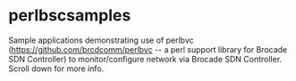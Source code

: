 # perlbscsamples
Sample applications demonstrating use of perlbvc (https://github.com/brcdcomm/perlbvc -- a perl support library for Brocade SDN Controller) to monitor/configure network via Brocade SDN Controller. Scroll down for more info.
